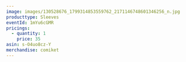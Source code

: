 ```yaml
---
image: images/130528676_1799314853559762_2171146748601346256_n.jpg
producttype: Sleeves
eventId: 1mYu6cGMR
pricings:
  - quantity: 1
    price: 35
asin: s-O4uo8cz-Y
merchandise: comiket
---
```

